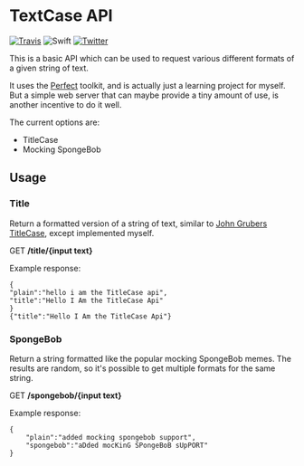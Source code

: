 # TextCase API

[![Travis](https://travis-ci.org/chrishannah/TextCase-API.svg?branch=master)](https://travis-ci.org/chrishannah/TextCase-API)
![Swift](https://img.shields.io/badge/Swift-3.1-red.svg)
[![Twitter](https://img.shields.io/badge/Twitter-@chrishannah-blue.svg)](http://twitter.com/chrishannah)

This is a basic API which can be used to request various different formats of a given string of text.

It uses the [Perfect](http://perfect.org) toolkit, and is actually just a learning project for myself. But a simple web server that can maybe provide a tiny amount of use, is another incentive to do it well.

The current options are:

- TitleCase
- Mocking SpongeBob

## Usage

### Title

Return a formatted version of a string of text, similar to [John Grubers TitleCase](https://daringfireball.net/2008/05/title_case), except implemented myself.

GET **/title/{input text}**

Example response:

    {
    "plain":"hello i am the TitleCase api",
    "title":"Hello I Am the TitleCase Api"
    }
    {"title":"Hello I Am the TitleCase Api"}

### SpongeBob

Return a string formatted like the popular mocking SpongeBob memes. The results are random, so it's possible to get multiple formats for the same string.

GET **/spongebob/{input text}**

Example response:

    {
        "plain":"added mocking spongebob support",
        "spongebob":"aDded mocKinG SPongeBoB sUpPORT"
    }
